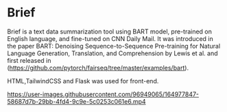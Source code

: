 # Brief
Brief is a text data summarization tool using BART model, pre-trained on English language, and fine-tuned on CNN Daily Mail. It was introduced in the paper BART: Denoising Sequence-to-Sequence Pre-training for Natural Language Generation, Translation, and Comprehension by Lewis et al. and first released in (https://github.com/pytorch/fairseq/tree/master/examples/bart).

HTML,TailwindCSS and Flask was used for front-end. 


https://user-images.githubusercontent.com/96949065/164977847-58687d7b-29bb-4fd4-9c9e-5c0253c061e6.mp4

